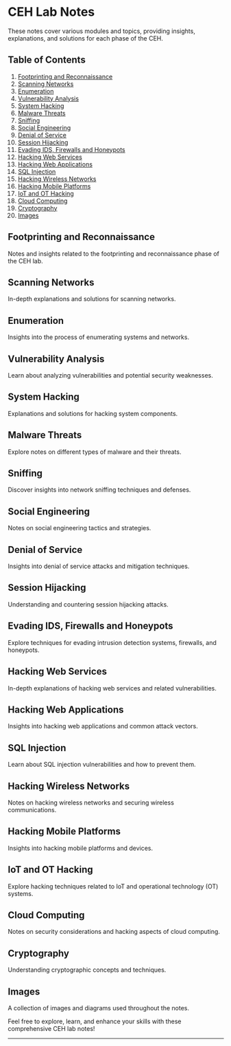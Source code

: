 # CEH Lab Notes

These notes cover various modules and topics, providing insights, explanations, and solutions for each phase of the CEH.

## Table of Contents

1. [Footprinting and Reconnaissance](#footprinting-and-reconnaissance)
2. [Scanning Networks](#scanning-networks)
3. [Enumeration](#enumeration)
4. [Vulnerability Analysis](#vulnerability-analysis)
5. [System Hacking](#system-hacking)
6. [Malware Threats](#malware-threats)
7. [Sniffing](#sniffing)
8. [Social Engineering](#social-engineering)
9. [Denial of Service](#denial-of-service)
10. [Session Hijacking](#session-hijacking)
11. [Evading IDS, Firewalls and Honeypots](#evading-ids-firewalls-and-honeypots)
12. [Hacking Web Services](#hacking-web-services)
13. [Hacking Web Applications](#hacking-web-applications)
14. [SQL Injection](#sql-injection)
15. [Hacking Wireless Networks](#hacking-wireless-networks)
16. [Hacking Mobile Platforms](#hacking-mobile-platforms)
17. [IoT and OT Hacking](#iot-and-ot-hacking)
18. [Cloud Computing](#cloud-computing)
19. [Cryptography](#cryptography)
20. [Images](#images)

## Footprinting and Reconnaissance

Notes and insights related to the footprinting and reconnaissance phase of the CEH lab.

## Scanning Networks

In-depth explanations and solutions for scanning networks.

## Enumeration

Insights into the process of enumerating systems and networks.

## Vulnerability Analysis

Learn about analyzing vulnerabilities and potential security weaknesses.

## System Hacking

Explanations and solutions for hacking system components.

## Malware Threats

Explore notes on different types of malware and their threats.

## Sniffing

Discover insights into network sniffing techniques and defenses.

## Social Engineering

Notes on social engineering tactics and strategies.

## Denial of Service

Insights into denial of service attacks and mitigation techniques.

## Session Hijacking

Understanding and countering session hijacking attacks.

## Evading IDS, Firewalls and Honeypots

Explore techniques for evading intrusion detection systems, firewalls, and honeypots.

## Hacking Web Services

In-depth explanations of hacking web services and related vulnerabilities.

## Hacking Web Applications

Insights into hacking web applications and common attack vectors.

## SQL Injection

Learn about SQL injection vulnerabilities and how to prevent them.

## Hacking Wireless Networks

Notes on hacking wireless networks and securing wireless communications.

## Hacking Mobile Platforms

Insights into hacking mobile platforms and devices.

## IoT and OT Hacking

Explore hacking techniques related to IoT and operational technology (OT) systems.

## Cloud Computing

Notes on security considerations and hacking aspects of cloud computing.

## Cryptography

Understanding cryptographic concepts and techniques.

## Images

A collection of images and diagrams used throughout the notes.

Feel free to explore, learn, and enhance your skills with these comprehensive CEH lab notes!

---
